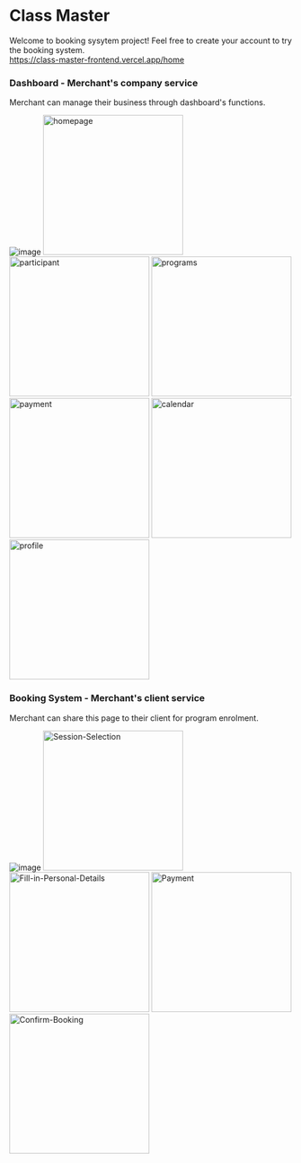 # Class Master

Welcome to booking sysytem project! Feel free to create your account to try the booking system.
<br/>
https://class-master-frontend.vercel.app/home

### Dashboard - Merchant's company service

<p>Merchant can manage their business through dashboard's functions.</p>

![image](https://github.com/user-attachments/assets/8bbda40f-d608-4def-84c4-c8a8e887638b)
<img src="https://github.com/user-attachments/assets/0ffb9998-1c5a-4ed4-965d-762195c1f38f" width="249" alt="homepage"/>
<img src="https://github.com/user-attachments/assets/73ee7348-8ee9-4546-a958-21d9dc8c4cdf" width="249" alt="participant"/>
<img src="https://github.com/user-attachments/assets/03230b15-a3f0-4743-8f60-d18815185be8" width="249" alt="programs"/>
<img src="https://github.com/user-attachments/assets/ff19fa95-d7f1-4f23-a0af-386e591f2d45" width="249" alt="payment"/>
<img src="https://github.com/user-attachments/assets/d89a3f00-70ba-4ae6-a84e-288a19c0252b" width="249" alt="calendar"/>
<img src="https://github.com/user-attachments/assets/104230b3-4e59-49ac-bee2-ccb5500bdc8e" width="249" alt="profile"/>

### Booking System - Merchant's client service

<p>Merchant can share this page to their client for program enrolment.</p>

![image](https://github.com/user-attachments/assets/da76b5de-7a9b-4557-b2d8-f882e08d2677)
<img src="https://github.com/user-attachments/assets/e8a9e865-acc4-47a1-af90-222ed19028e2" width="249" alt="Session-Selection"/>
<img src="https://github.com/user-attachments/assets/093ae7ce-dd64-465a-85af-ba88781763e9" width="249" alt="Fill-in-Personal-Details"/>
<img src="https://github.com/user-attachments/assets/eb660ba1-e1bf-4de9-88dc-a92ca88cb15a" width="249" alt="Payment"/>
<img src="https://github.com/user-attachments/assets/042c4476-7806-4b72-83cc-46f3b6c993cd" width="249" alt="Confirm-Booking"/>
